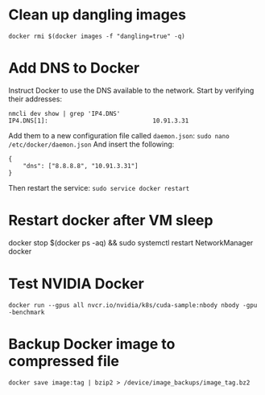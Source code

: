 # Clean up dangling images
`docker rmi $(docker images -f "dangling=true" -q)`

# Add DNS to Docker
Instruct Docker to use the DNS available to the network. Start by verifying their addresses:
```
nmcli dev show | grep 'IP4.DNS'
IP4.DNS[1]:                             10.91.3.31
```
Add them to a new configuration file called `daemon.json`:
`sudo nano /etc/docker/daemon.json`
And insert the following:
```
{
    "dns": ["8.8.8.8", "10.91.3.31"]
}
```
Then restart the service:
`sudo service docker restart`

# Restart docker after VM sleep
docker stop $(docker ps -aq) && sudo systemctl restart NetworkManager docker

# Test NVIDIA Docker
`docker run --gpus all nvcr.io/nvidia/k8s/cuda-sample:nbody nbody -gpu -benchmark`

# Backup Docker image to compressed file
`docker save image:tag | bzip2 > /device/image_backups/image_tag.bz2`
